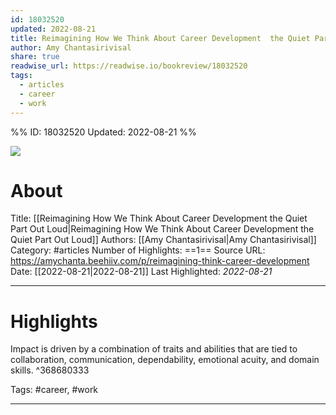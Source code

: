 ```yaml
---
id: 18032520
updated: 2022-08-21
title: Reimagining How We Think About Career Development  the Quiet Part Out Loud
author: Amy Chantasirivisal
share: true
readwise_url: https://readwise.io/bookreview/18032520
tags:
  - articles
  - career
  - work
---
```


%%
ID: 18032520
Updated: 2022-08-21
%%

![]( https://readwise-assets.s3.amazonaws.com/static/images/article3.5c705a01b476.png)

# About
Title: [[Reimagining How We Think About Career Development  the Quiet Part Out Loud|Reimagining How We Think About Career Development  the Quiet Part Out Loud]]
Authors: [[Amy Chantasirivisal|Amy Chantasirivisal]]
Category: #articles
Number of Highlights: ==1==
Source URL: https://amychanta.beehiiv.com/p/reimagining-think-career-development
Date: [[2022-08-21|2022-08-21]]
Last Highlighted: *2022-08-21*

---

# Highlights

Impact is driven by a combination of traits and abilities that are tied to collaboration, communication, dependability, emotional acuity, and domain skills. ^368680333

Tags: #career, #work

---